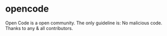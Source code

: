 # opencode
Open Code is a open community.
The only guideline is: No malicious code.
Thanks to any & all contributors.
